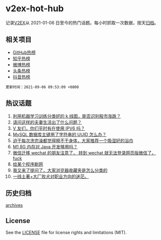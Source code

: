 # v2ex-hot-hub

 记录[V2EX](https://www.v2ex.com/)从 2021-01-06 日至今的热门话题。每小时抓取一次数据，按天[归档](archives)。
 
 ## 相关项目

- [GitHub热榜](https://github.com/lonnyzhang423/github-hot-hub)
- [知乎热榜](https://github.com/lonnyzhang423/zhihu-hot-hub)
- [微博热榜](https://github.com/lonnyzhang423/weibo-hot-hub)
- [头条热榜](https://github.com/lonnyzhang423/toutiao-hot-hub)
- [抖音热榜](https://github.com/lonnyzhang423/douyin-hot-hub)


 `更新时间：2021-09-06 09:53:09 +0800`

## 热议话题

1. [利用机器学习训练分类好的 k 线图，能否识别股市涨跌？](https://www.v2ex.com/t/799974)
1. [请问这样的夫妻生活出了什么问题？](https://www.v2ex.com/t/800048)
1. [V 友们，你们平时有在使用 IPV6 吗？](https://www.v2ex.com/t/799942)
1. [MySQL 数据库主键用了字符串的 UUID 怎么办？](https://www.v2ex.com/t/799982)
1. [迫于每次洗完澡都觉得擦不干身体，大家推荐一个吸湿好的浴巾](https://www.v2ex.com/t/799964)
1. [M1 8G 内存对 Java 开发够用吗？](https://www.v2ex.com/t/799988)
1. [微信迁移 wechat 的朋友注意了， 转到 wechat 就无法登录网页版微信了， fuck](https://www.v2ex.com/t/799959)
1. [给某个程序断网](https://www.v2ex.com/t/799940)
1. [我又来了提问了，大家浏览器收藏夹是怎么分类的](https://www.v2ex.com/t/799936)
1. [一线土著+大厂败犬对职业方向的迷茫。](https://www.v2ex.com/t/799945)

## 历史归档

[archives](archives)

## License

See the [LICENSE](LICENSE) file for license rights and limitations (MIT).
